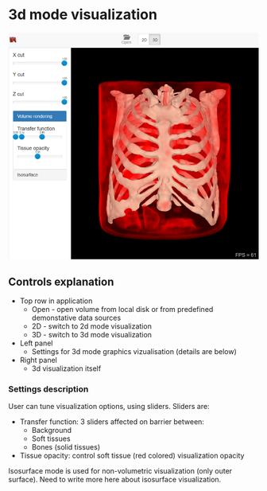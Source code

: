 # 3d mode visualization

![general-view](images/mri_3d_mode_main.png)

## Controls explanation

* Top row in application
  * Open - open volume from local disk or from predefined demonstative data sources
  * 2D - switch to 2d mode visualization
  * 3D - switch to 3d mode visualization
* Left panel
  * Settings for 3d mode graphics vizualisation (details are below)
* Right panel
  * 3d visualization itself

### Settings description

User can tune visualization options, using sliders.
Sliders are:
  * Transfer function: 3 sliders affected on barrier between: 
    * Background
    * Soft tissues
    * Bones (solid tissues)
  * Tissue opacity: control soft tissue (red colored) visualization opacity

Isosurface mode is used for non-volumetric visualization (only outer surface). 
Need to write more here about isosurface visualization.